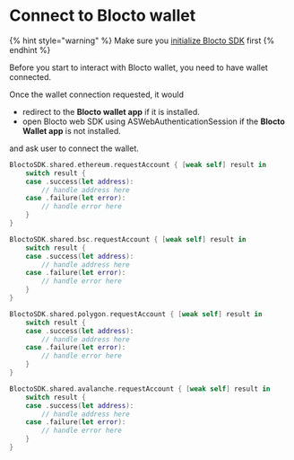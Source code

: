 # Connect to Blocto wallet

{% hint style="warning" %}
Make sure you [initialize Blocto SDK](../solana/getting-started.md) first
{% endhint %}

Before you start to interact with Blocto wallet, you need to have wallet connected.

Once the wallet connection requested, it would

* redirect to the **Blocto wallet app** if it is installed.
* open Blocto web SDK using ASWebAuthenticationSession if the **Blocto Wallet app** is not installed.

and ask user to connect the wallet.

```swift
BloctoSDK.shared.ethereum.requestAccount { [weak self] result in
    switch result {
    case .success(let address):
        // handle address here
    case .failure(let error):
        // handle error here
    }
}
```

```swift
BloctoSDK.shared.bsc.requestAccount { [weak self] result in
    switch result {
    case .success(let address):
        // handle address here
    case .failure(let error):
        // handle error here
    }
}
```

```swift
BloctoSDK.shared.polygon.requestAccount { [weak self] result in
    switch result {
    case .success(let address):
        // handle address here
    case .failure(let error):
        // handle error here
    }
}
```

```swift
BloctoSDK.shared.avalanche.requestAccount { [weak self] result in
    switch result {
    case .success(let address):
        // handle address here
    case .failure(let error):
        // handle error here
    }
}
```
